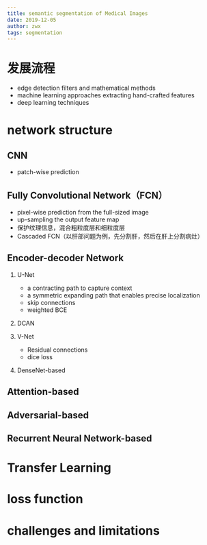 ```yaml
---
title: semantic segmentation of Medical Images
date: 2019-12-05
author: zwx
tags: segmentation
---
```


# 发展流程
- edge detection filters and mathematical methods
- machine learning approaches extracting hand-crafted features
- deep learning techniques

# network structure

## CNN
- patch-wise prediction

## Fully Convolutional Network（FCN）

- pixel-wise prediction from the full-sized image
- up-sampling the output feature map
- 保护纹理信息，混合粗粒度层和细粒度层
- Cascaded FCN（以肝部问题为例，先分割肝，然后在肝上分割病灶）

## Encoder-decoder Network

1. U-Net
    - a contracting path to capture context
    - a symmetric expanding path that enables precise localization
    - skip connections
    - weighted BCE

2. DCAN

3. V-Net
    - Residual connections
    - dice loss

4. DenseNet-based

## Attention-based

## Adversarial-based

## Recurrent Neural Network-based

# Transfer Learning

# loss function

# challenges and limitations




